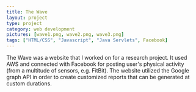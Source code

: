 ```yaml
---
title: The Wave
layout: project
type: project
category: web development
pictures: [wave1.png, wave2.png, wave3.png]
tags: ["HTML/CSS", "Javascript", "Java Servlets", Facebook]
---
```

The Wave was a website that I worked on for a research project. It used AWS and connected with
Facebook for posting user's physical activity (from a multitude of sensors, e.g. FitBit). The
website utilized the Google graph API in order to create customized reports that can be generated at
custom durations.
